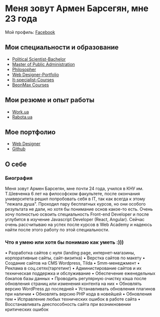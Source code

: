 # Меня зовут Армен Барсегян, мне 23 года

Мой профиль: [Facebook](https://www.facebook.com/armenter66)

## Мои специальности и образование

* [Political Scientist-Bachelor](http://www.phildep.univ.kiev.ua/ua/view/politology_dept/56/23/8)
* [Master of Public Administration](http://www.phildep.univ.kiev.ua/ua/view/state_gov_dept/57/23/8) 
* [Philosopher](http://www.phildep.univ.kiev.ua/) 
* [Web Designer-Portfolio](https://www.behance.net/armenter66)  
* [It-specialist-Courses](https://live.web-academy.com.ua/frontend)
* [BeonMax Courses](https://beonmax.com/courses/web-razrabotchik/)

## Мои резюме и опыт работы 

* [Work.ua](www.work.ua/resumes/5044374/) 
* [Rabota.ua](https://rabota.ua/candidates/17806059)

## Мое портфолио 

* [Web Designer](https://www.behance.net/armenter66) 
* [Github](https://github.com/armenter66) 

## О себе 

### Биография

Меня зовут Армен Барсегян, мне почти 24 года, учился в КНУ им. Т.Шевченка 6 лет на философском факультете, после окончания университета решил попробовать себя в IT, так как всегда к этому "лежала душа". Проходил пару бесплатных курсов, но они особого результата не дали, но хотя бы понимание основ какое-то есть. Очень хочу полностью освоить специальность Front-end Developer и после углубится в изучение Javascript Developer (React, Angular). Сейчас очень рассчитываю на успех после курсов в Web Academy и надеюсь найти после этого работу по этой специальности. 


### Что я умею или хотя бы понимаю как уметь :)))

• Разработка сайтов с нуля (landing page, интернет-магазины, корпоративные сайты, сайт-визитка)
• Верстка сайтов по макету
• Создание сайтов на CMS Wordpress, Tilda
• Smm-менеджмент
• Реклама в соц.сетях(таргетинг)
• Администирование сайтов и их техническая поддержка и обслуживание
• Обеспечение еженедельных бэкапов базы данных
• Проводить регулярную очистку кэша после обновления страниц или изменения контента на них
• Обновлять версию WordPress до последней
• Устанавливать обновления плагинов при наличии
• Обновлять версию PHP кода в новейшей
• Обновления тем
• Исправление любых технических ошибок в работе сайта
• Восстанавливать дееспособность сайта при возникновении критических ошибок


